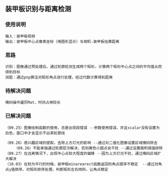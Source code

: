 ## 装甲板识别与距离检测

### 使用说明
    输入：装甲板视频
    输出：装甲板中心点像素坐标（用图形显示）与相机-装甲板估算距离
### 思路
    识别：图像通过预处理后，通过轮廓检测生成两个矩形，计算两个矩形中心点之间的平均值从而得到目标
    测距：通过pnp算法对矩形角点进行处理，经过代数计算得到距离

### 待解决问题
    掩码操作遍历Mat，时间占用较长
### 已解决问题
    （09.25）图像绘制函数的使用，总是出现段错误 --参数使用错误，并且scalar没有设置为白色，窗口中才会显示不出来轮廓线 

    （09.26）感兴趣区域的提取，去除上方灯光的影响 --通过对二值化图像设置区域掩码除去
        （09.26）不能单独通过轮廓层次解决，否则黄色小圆点会干扰 --通过设置面积阈值排除
    （09.27）在远离情况下，出现中心点较大程度的偏移 --因为上方灯光干扰，通过掩码区域扩大解决
    （10.03）在较为平行的时候，装甲板minarearect函数返回的角点顺序不稳定  --通过对角点y值排序、对矩形排序处理，判断矩形左右倾斜，让角点稳定